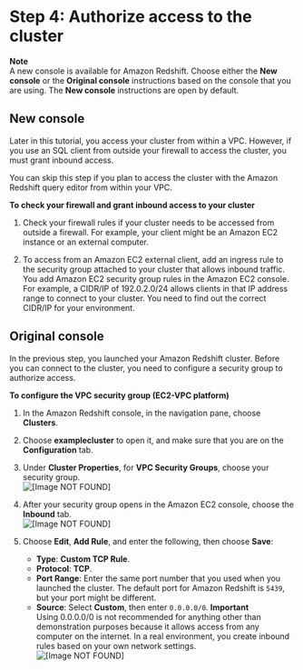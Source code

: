 # Step 4: Authorize access to the cluster<a name="rs-gsg-authorize-cluster-access"></a>

**Note**  
A new console is available for Amazon Redshift\. Choose either the **New console** or the **Original console** instructions based on the console that you are using\. The **New console** instructions are open by default\.

## New console<a name="authorize-cluster-sample"></a>

Later in this tutorial, you access your cluster from within a VPC\. However, if you use an SQL client from outside your firewall to access the cluster, you must grant inbound access\. 

You can skip this step if you plan to access the cluster with the Amazon Redshift query editor from within your VPC\.

**To check your firewall and grant inbound access to your cluster**

1. Check your firewall rules if your cluster needs to be accessed from outside a firewall\. For example, your client might be an Amazon EC2 instance or an external computer\. 

1. To access from an Amazon EC2 external client, add an ingress rule to the security group attached to your cluster that allows inbound traffic\. You add Amazon EC2 security group rules in the Amazon EC2 console\. For example, a CIDR/IP of 192\.0\.2\.0/24 allows clients in that IP address range to connect to your cluster\. You need to find out the correct CIDR/IP for your environment\.

## Original console<a name="rs-gsg-how-to-authorize-access-vpc-security-group"></a>

In the previous step, you launched your Amazon Redshift cluster\. Before you can connect to the cluster, you need to configure a security group to authorize access\.  

**To configure the VPC security group \(EC2\-VPC platform\)**

1. In the Amazon Redshift console, in the navigation pane, choose **Clusters**\.

1. Choose **examplecluster** to open it, and make sure that you are on the **Configuration** tab\.

1. Under **Cluster Properties**, for **VPC Security Groups**, choose your security group\.  
![\[Image NOT FOUND\]](http://docs.aws.amazon.com/redshift/latest/gsg/images/rs-gsg-clusters-config-vpc-security-group.png)

1. After your security group opens in the Amazon EC2 console, choose the **Inbound** tab\.  
![\[Image NOT FOUND\]](http://docs.aws.amazon.com/redshift/latest/gsg/images/rs-gsg-security-vpc-security-group-select.png)

1. Choose **Edit**, **Add Rule**, and enter the following, then choose **Save**: 
   + **Type**: **Custom TCP Rule**\.
   + **Protocol**: **TCP**\.
   + **Port Range**: Enter the same port number that you used when you launched the cluster\. The default port for Amazon Redshift is `5439`, but your port might be different\.
   + **Source**: Select **Custom**, then enter `0.0.0.0/0`\.
**Important**  
Using 0\.0\.0\.0/0 is not recommended for anything other than demonstration purposes because it allows access from any computer on the internet\. In a real environment, you create inbound rules based on your own network settings\.  
![\[Image NOT FOUND\]](http://docs.aws.amazon.com/redshift/latest/gsg/images/rs-gsg-security-vpc-security-group-authorize.png)